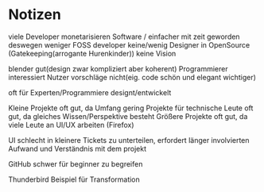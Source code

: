 
# Notizen

viele Developer monetarisieren Software / einfacher mit zeit geworden deswegen weniger FOSS developer
keine/wenig Designer in OpenSource (Gatekeeping(arrogante Hurenkinder))
keine Vision

blender gut(design zwar kompliziert aber koherent)
Programmierer interessiert Nutzer vorschläge nicht(eig. code schön und elegant wichtiger) 

oft für Experten/Programmiere designt/entwickelt

Kleine Projekte oft gut, da Umfang gering
Projekte für technische Leute oft gut, da gleiches Wissen/Perspektive besteht
Größere Projekte oft gut, da viele Leute an UI/UX arbeiten (Firefox)

UI schlecht in kleinere Tickets zu unterteilen, erfordert länger involvierten Aufwand und Verständnis mit dem projekt

GitHub schwer für beginner zu begreifen

Thunderbird Beispiel für Transformation